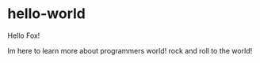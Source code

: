# hello-world
Hello Fox!

Im here to learn more about programmers world! rock and roll to the world!
